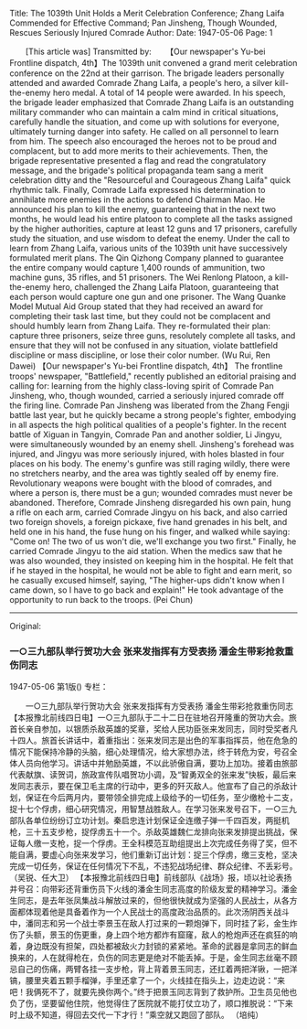 Title: The 1039th Unit Holds a Merit Celebration Conference; Zhang Laifa Commended for Effective Command; Pan Jinsheng, Though Wounded, Rescues Seriously Injured Comrade
Author:
Date: 1947-05-06
Page: 1

　　[This article was] Transmitted by:
　　【Our newspaper's Yu-bei Frontline dispatch, 4th】The 1039th unit convened a grand merit celebration conference on the 22nd at their garrison. The brigade leaders personally attended and awarded Comrade Zhang Laifa, a people's hero, a silver kill-the-enemy hero medal. A total of 14 people were awarded. In his speech, the brigade leader emphasized that Comrade Zhang Laifa is an outstanding military commander who can maintain a calm mind in critical situations, carefully handle the situation, and come up with solutions for everyone, ultimately turning danger into safety. He called on all personnel to learn from him. The speech also encouraged the heroes not to be proud and complacent, but to add more merits to their achievements. Then, the brigade representative presented a flag and read the congratulatory message, and the brigade's political propaganda team sang a merit celebration ditty and the "Resourceful and Courageous Zhang Laifa" quick rhythmic talk. Finally, Comrade Laifa expressed his determination to annihilate more enemies in the actions to defend Chairman Mao. He announced his plan to kill the enemy, guaranteeing that in the next two months, he would lead his entire platoon to complete all the tasks assigned by the higher authorities, capture at least 12 guns and 17 prisoners, carefully study the situation, and use wisdom to defeat the enemy. Under the call to learn from Zhang Laifa, various units of the 1039th unit have successively formulated merit plans. The Qin Qizhong Company planned to guarantee the entire company would capture 1,400 rounds of ammunition, two machine guns, 35 rifles, and 51 prisoners. The Wei Renlong Platoon, a kill-the-enemy hero, challenged the Zhang Laifa Platoon, guaranteeing that each person would capture one gun and one prisoner. The Wang Quanke Model Mutual Aid Group stated that they had received an award for completing their task last time, but they could not be complacent and should humbly learn from Zhang Laifa. They re-formulated their plan: capture three prisoners, seize three guns, resolutely complete all tasks, and ensure that they will not be confused in any situation, violate battlefield discipline or mass discipline, or lose their color number.
        (Wu Rui, Ren Dawei)
    【Our newspaper's Yu-bei Frontline dispatch, 4th】 The frontline troops' newspaper, "Battlefield," recently published an editorial praising and calling for: learning from the highly class-loving spirit of Comrade Pan Jinsheng, who, though wounded, carried a seriously injured comrade off the firing line. Comrade Pan Jinsheng was liberated from the Zhang Fengji battle last year, but he quickly became a strong people's fighter, embodying in all aspects the high political qualities of a people's fighter. In the recent battle of Xiguan in Tangyin, Comrade Pan and another soldier, Li Jingyu, were simultaneously wounded by an enemy shell. Jinsheng's forehead was injured, and Jingyu was more seriously injured, with holes blasted in four places on his body. The enemy's gunfire was still raging wildly, there were no stretchers nearby, and the area was tightly sealed off by enemy fire. Revolutionary weapons were bought with the blood of comrades, and where a person is, there must be a gun; wounded comrades must never be abandoned. Therefore, Comrade Jinsheng disregarded his own pain, hung a rifle on each arm, carried Comrade Jingyu on his back, and also carried two foreign shovels, a foreign pickaxe, five hand grenades in his belt, and held one in his hand, the fuse hung on his finger, and walked while saying: "Come on! The two of us won't die, we'll exchange you two first." Finally, he carried Comrade Jingyu to the aid station. When the medics saw that he was also wounded, they insisted on keeping him in the hospital. He felt that if he stayed in the hospital, he would not be able to fight and earn merit, so he casually excused himself, saying, "The higher-ups didn't know when I came down, so I have to go back and explain!" He took advantage of the opportunity to run back to the troops.
        (Pei Chun)



<hr /> 

Original: 


### 一○三九部队举行贺功大会  张来发指挥有方受表扬  潘金生带彩抢救重伤同志

1947-05-06
第1版()
专栏：

　　一○三九部队举行贺功大会
    张来发指挥有方受表扬
    潘金生带彩抢救重伤同志
    【本报豫北前线四日电】一○三九部队于二十二日在驻地召开隆重的贺功大会。旅首长亲自参加，以银质杀敌英雄的奖章，奖给人民功臣张来发同志，同时受奖者凡十四人。旅首长讲话中，着重指出：张来发同志是出色的军事指挥员，他在危急的情况下能保持冷静的头脑，细心处理情况，给大家想办法，终于转危为安，号召全体人员向他学习。讲话中并勉励英雄，不以此骄傲自满，要功上加功。接着由旅部代表献旗、读贺词，旅政宣传队唱贺功小调，及“智勇双全的张来发”快板，最后来发同志表示，要在保卫毛主席的行动中，更多的歼灭敌人。他宣布了自己的杀敌计划，保证在今后两月内，要带领全排完成上级给予的一切任务，至少缴枪十二支，捉十七个俘虏，细心研究情况，用智慧战胜敌人。在学习张来发号召下，一○三九部队各单位纷纷订立功计划。秦启忠连计划保证全连缴子弹一千四百发，两挺机枪，三十五支步枪，捉俘虏五十一个。杀敌英雄魏仁龙排向张来发排提出挑战，保证每人缴一支枪，捉一个俘虏。王全科模范互助组提出上次完成任务得了奖，但不能自满，要虚心向张来发学习，他们重新订出计划：捉三个俘虏，缴三支枪，坚决完成一切任务，保证在任何情况下不乱，不违犯战场纪律、群众纪律、不丢彩号。
        （吴锐、任大卫）
    【本报豫北前线四日电】前线部队《战场》报，顷以社论表扬并号召：向带彩还背重伤员下火线的潘金生同志高度的阶级友爱的精神学习。潘金生同志，是去年张凤集战斗解放过来的，但他很快就成为坚强的人民战士，从各方面都体现着他是具备着作为一个人民战士的高度政治品质的。此次汤阴西关战斗中，潘同志和另一个战士李景玉在敌人打过来的一颗炮弹下，同时挂了彩，金生炸伤了头额，景玉的伤更重，身上四个地方都炸有窟窿，敌人的枪炮声还在疯狂的响着，身边既没有担架，四处都被敌火力封锁的紧紧地。革命的武器是拿同志的鲜血换来的，人在就得枪在，负伤的同志更是绝对不能丢掉。于是，金生同志丝毫不顾忌自己的伤痛，两臂各挂一支步枪，背上背着景玉同志，还扛着两把洋锹，一把洋镐，腰里夹着五颗手榴弹，手里还拿了一个，火线挂在指头上，边走边说：“来吧！我俩死不了，就要先换你两个。”终于把景玉同志背到了救护所。卫生员见他也负了伤，坚要留他住院，他觉得住了医院就不能打仗立功了，顺口推脱说：“下来时上级不知道，得回去交代一下才行！”乘空就又跑回了部队。
        （培纯）
